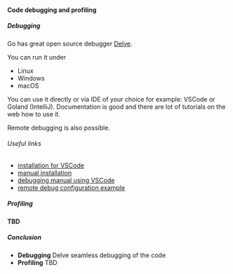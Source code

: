 #### Code debugging and profiling

##### Debugging

Go has great open source debugger [Delve](https://github.com/go-delve/delve).

You can run it under
* Linux
* Windows
* macOS

You can use it directly or via IDE of your choice for example: VSCode or Goland (IntelliJ).
Documentation is good and there are lot of tutorials on the web how to use it.

Remote debugging is also possible.

###### Useful links
* [installation for VSCode](https://github.com/Microsoft/vscode-go/wiki/Debugging-Go-code-using-VS-Code)
* [manual installation](https://github.com/derekparker/delve/tree/master/Documentation/installation)
* [debugging manual using VSCode](https://www.digitalocean.com/community/tutorials/debugging-go-code-with-visual-studio-code)
* [remote debug configuration example](https://github.com/lukehoban/webapp-go/blob/debugging/.vscode/launch.json)

##### Profiling

**TBD**

##### Conclusion

* **Debugging** Delve seamless debugging of the code
* **Profiling** TBD
